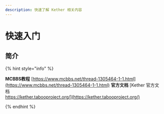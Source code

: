 ```yaml
---
description: 快速了解 Kether 相关内容
---
```


# 快速入门

## 简介

{% hint style="info" %}

**MCBBS教程** [https://www.mcbbs.net/thread-1305464-1-1.html](https://www.mcbbs.net/thread-1305464-1-1.html)
**官方文档** [Kether 官方文档<br>https://kether.tabooproject.org/](https://kether.tabooproject.org/)

{% endhint %}

